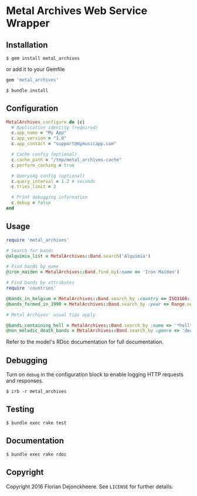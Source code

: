 # Metal Archives Web Service Wrapper

## Installation

```shell
$ gem install metal_archives
```

or add it to your Gemfile

```ruby
gem 'metal_archives'
```

```shell
$ bundle install
```

## Configuration

```ruby
MetalArchives.configure do |c|
  # Application identity (required)
  c.app_name = "My App"
  c.app_version = "1.0"
  c.app_contact = "support@mymusicapp.com"

  # Cache config (optional)
  c.cache_path = "/tmp/metal_archives-cache"
  c.perform_caching = true

  # Querying config (optional)
  c.query_interval = 1.2 # seconds
  c.tries_limit = 2

  # Print debugging information
  c.debug = false
end
```

## Usage

```ruby
require 'metal_archives'

# Search for bands
@alquimia_list = MetalArchives::Band.search('Alquimia')

# Find bands by name
@iron_maiden = MetalArchives::Band.find_by(:name => 'Iron Maiden')

# Find bands by attributes
require 'countries'

@bands_in_belgium = MetalArchives::Band.search_by :country => ISO3166::Country['BE']
@bands_formed_in_1990 = MetalArchives::Band.search_by :year => Range.new(Date.new(1990))

# Metal Archives' usual tips apply

@bands_containing_hell = MetalArchives::Band.search_by :name => '*hell*'
@non_melodic_death_bands = MetalArchives::Band.search_by :genre => 'death -melodic'
```

Refer to the model's RDoc documentation for full documentation.

## Debugging

Turn on `debug` in the configuration block to enable logging HTTP requests and responses.

```
$ irb -r metal_archives
```

## Testing
```
$ bundle exec rake test
```

## Documentation
```
$ bundle exec rake rdoc
```

## Copyright

Copyright 2016 Florian Dejonckheere. See `LICENSE` for further details.
